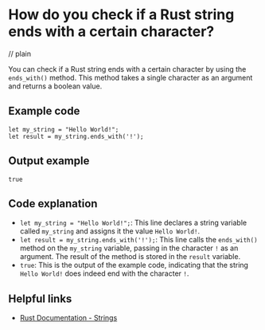 # How do you check if a Rust string ends with a certain character?
// plain

You can check if a Rust string ends with a certain character by using the `ends_with()` method. This method takes a single character as an argument and returns a boolean value.

## Example code

```
let my_string = "Hello World!";
let result = my_string.ends_with('!');
```

## Output example

```
true
```

## Code explanation

- `let my_string = "Hello World!";`: This line declares a string variable called `my_string` and assigns it the value `Hello World!`.
- `let result = my_string.ends_with('!');`: This line calls the `ends_with()` method on the `my_string` variable, passing in the character `!` as an argument. The result of the method is stored in the `result` variable.
- `true`: This is the output of the example code, indicating that the string `Hello World!` does indeed end with the character `!`.

## Helpful links
- [Rust Documentation - Strings](https://doc.rust-lang.org/std/string/struct.String.html)